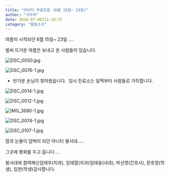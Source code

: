 ```yaml
---
title: "아이티 무료진료 (6월 15일~ 23일)"
author: "사무국"
date: 2010-07-06T11:10:37
category: "활동소식"
---
```


여름이 시작되던 6월 15일~ 23일 ....

벌써 뜨거운 여름은 보내고 온 사람들이 있습니다.

![DSC_0050.jpg](/files/attach/images/2318/404/002/6189c2381a9a46d4e30782b492a51e55)

![DSC_0076-1.jpg](/files/attach/images/2318/404/002/6f65a7eec63eaf8d74f9912074eeff0d)

- 반가운 손님이 찾아왔습니다.  임시 진료소는 일찍부터 사람들로 가득합니다.

![DSC_0014-1.jpg](/files/attach/images/2318/404/002/87d2bbe77d92bad028876dba324f8e3c)

![DSC_0012-1.jpg](/files/attach/images/2318/404/002/2f0637aee60af6a4de382c8ce361fbac)

![IMG_3680-1.jpg](/files/attach/images/2318/404/002/0346a2fe0885aa7b6e3a06fc736b3b1a)

![DSC_0074-1.jpg](/files/attach/images/2318/404/002/30ff4535545689bf6b78839ac4ae6666)

![DSC_0107-1.jpg](/files/attach/images/2318/404/002/17806195b0fe7eefd1fa28915ad0237a)

땀과 눈물이 덤벅이 되던 아니티 봉사대.....

그곳에 평화를 두고 옵니다....

봉사대에 참여해신임태우(치과), 임태열(치과)임태웅(내과), 박선영(간호사), 문호영(학생), 임현(학생)감사합니다.
